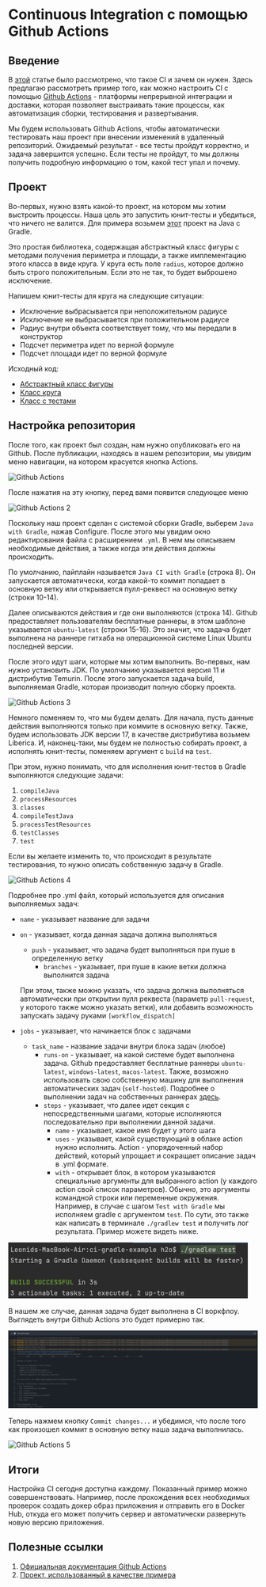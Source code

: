 # Continuous Integration с помощью Github Actions

## Введение 
В [этой](./intro.md) статье было рассмотрено, что такое CI и зачем он нужен. Здесь предлагаю рассмотреть пример того, как можно настроить CI с помощью [Github Actions](https://docs.github.com/ru/actions) - платформы непрерывной интеграции и доставки, которая позволяет выстраивать такие процессы, как автоматизация сборки, тестирования и развертывания.

Мы будем использовать Github Actions, чтобы автоматически тестировать наш проект при внесении изменений в удаленный репозиторий. Ожидаемый результат - все тесты пройдут корректно, и задача завершится успешно. Если тесты не пройдут, то мы должны получить подробную информацию о том, какой тест упал и почему. 

## Проект
Во-первых, нужно взять какой-то проект, на котором мы хотим выстроить процессы. Наша цель это запустить юнит-тесты и убедиться, что ничего не валится.
Для примера возьмем [этот](https://github.com/qcha/ci-gradle-example) проект на Java с Gradle.

Это простая библиотека, содержащая абстрактный класс фигуры с методами получения периметра и площади, а также имплементацию этого класса в виде круга. У круга есть поле `radius`, которое должно быть строго положительным. Если это не так, то будет выброшено исключение. 

Напишем юнит-тесты для круга на следующие ситуации:
* Исключение выбрасывается при неположительном радиусе
* Исключение не выбрасывается при положительном радиусе
* Радиус внутри объекта соответствует тому, что мы передали в конструктор
* Подсчет периметра идет по верной формуле
* Подсчет площади идет по верной формуле

Исходный код:
* [Абстрактный класс фигуры](https://github.com/qcha/ci-gradle-example/blob/main/src/main/java/ru/aarexer/figures/Figure.java)
* [Класс круга](https://github.com/qcha/ci-gradle-example/blob/main/src/main/java/ru/aarexer/figures/Circle.java)
* [Класс с тестами](https://github.com/qcha/ci-gradle-example/blob/main/src/test/java/ru/aarexer/figures/CircleTest.java)

## Настройка репозитория
После того, как проект был создан, нам нужно опубликовать его на Github. После публикации, находясь в нашем репозитории, мы увидим меню навигации, на котором красуется кнопка Actions.

![Github Actions](../images/ci/github_actions_1.png)

После нажатия на эту кнопку, перед вами появится следующее меню

![Github Actions 2](../images/ci/github_actions_2.png)

Поскольку наш проект сделан с системой сборки Gradle, выберем `Java with Gradle`, нажав Configure. После этого мы увидим окно редактирования файла с расширением `.yml`. В нем мы описываем необходимые действия, а также когда эти действия должны происходить.

По умолчанию, пайплайн называется `Java CI with Gradle` (строка 8). Он запускается автоматически, когда какой-то коммит попадает в основную ветку или открывается пулл-реквест на основную ветку (строки 10-14).

Далее описываются действия и где они выполняются (строка 14). Github предоставляет пользователям бесплатные раннеры, в этом шаблоне указывается `ubuntu-latest` (строки 15-16). Это значит, что задача будет выполнена на раннере гитхаба на операционной системе Linux Ubuntu последней версии. 

После этого идут шаги, которые мы хотим выполнить. Во-первых, нам нужно установить JDK. По умолчанию указывается версия 11 и дистрибутив Temurin. После этого запускается задача build, выполняемая Gradle, которая производит полную сборку проекта.

![Github Actions 3](../images/ci/github_actions_3.png)

Немного поменяем то, что мы будем делать. Для начала, пусть данные действия выполняются только при коммите в основную ветку. Также, будем использовать JDK версии 17, в качестве дистрибутива возьмем Liberica. И, наконец-таки, мы будем не полностью собирать проект, а исполнять юнит-тесты, поменяем аргумент с `build` на `test`. 

При этом, нужно понимать, что для исполнения юнит-тестов в Gradle выполняются следующие задачи:
1) `compileJava`
2) `processResources`
3) `classes`
4) `compileTestJava`
5) `processTestResources`
6) `testClasses`
7) `test`

Если вы желаете изменить то, что происходит в результате тестирования, то нужно описать собственную задачу в Gradle.

![Github Actions 4](../images/ci/github_actions_4.png)

Подробнее про .yml файл, который используется для описания выполняемых задач:
* `name` - указывает название для задачи
* `on` - указывает, когда данная задача должна выполняться
    * `push` - указывает, что задача будет выполняться при пуше в определенную ветку
      * `branches` - указывает, при пуше в какие ветки должна выполнится задача

    При этом, также можно указать, что задача должна выполняться автоматически при открытии пулл реквеста (параметр `pull-request`, у которого также можно указать ветки), или добавить возможность запускать задачу руками `[workflow_dispatch]`

* `jobs` - указывает, что начинается блок с задачами
    * `task_name` - название задачи внутри блока задач (любое)
        * `runs-on` - указывает, на какой системе будет выполнена задача. Github предоставляет бесплатные раннеры `ubuntu-latest`, `windows-latest`, `macos-latest`. Также, возможно использовать свою собственную машину для выполнения автоматических задач (`self-hosted`). Подробнее о выполнении задач на собственных раннерах [здесь](https://docs.github.com/ru/actions/hosting-your-own-runners/managing-self-hosted-runners/adding-self-hosted-runners).
        * `steps` - указывает, что далее идет секция с непосредственными шагами, которые исполняются последовательно при выполнении данной задачи.
            * `name` - указывает, какое имя будет у этого шага
            * `uses` - указывает, какой существующий в облаке action нужно исполнить. Action - упорядоченный набор действий, который упрощает и сокращает описание задач в .yml формате.
            * `with` - открывает блок, в котором указываются специальные аргументы для выбранного action (у каждого action свой список параметров). Обычно, это аргументы командной строки или переменные окружения. Например, в случае с шагом `Test with Gradle` мы исполняем gradle с аргументом `test`. По сути, это также как написать в терминале `./gradlew test` и получить лог результата. Пример можете видеть ниже.


![Gradle test example](../images/ci/gradle_test_example.png)

В нашем же случае, данная задача будет выполнена в CI воркфлоу. Выглядеть внутри Github Actions это будет примерно так.

![Github Actions 6](../images/ci/github_actions_6.png)

Теперь нажмем кнопку `Commit changes...` и убедимся, что после того как произошел коммит в основную ветку наша задача выполнилась.

![Github Actions 5](../images/ci/github_actions_5.png)

## Итоги
Настройка CI сегодня доступна каждому. Показанный пример можно совершенствовать. Например, после прохождения всех необходимых проверок создать докер образ приложения и отправить его в Docker Hub, откуда его может получить сервер и автоматически развернуть новую версию приложения.

## Полезные ссылки

1. [Официальная документация Github Actions](https://docs.github.com/ru/actions)
2. [Проект, использованный в качестве примера](https://github.com/qcha/ci-gradle-example)

